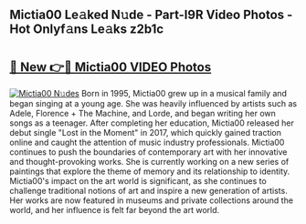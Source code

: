 ## Mictia00 Le𝚊ked N𝚞de - Part-l9R Video Photos - Hot Onlyf𝚊ns Le𝚊ks z2b1c

# <h2><a href="http://ab2982.deff.icu/?id=Mictia00">🔗 New 👉🔴 Mictia00 VIDEO Photos</a></h2>

[![Mictia00 N𝚞des](https://i.imgur.com/rIISA9y.gif)](http://ab2982.deff.icu/?id=Mictia00)
Born in 1995, Mictia00 grew up in a musical family and began singing at a young age. She was heavily influenced by artists such as Adele, Florence + The Machine, and Lorde, and began writing her own songs as a teenager. After completing her education, Mictia00 released her debut single "Lost in the Moment" in 2017, which quickly gained traction online and caught the attention of music industry professionals. Mictia00 continues to push the boundaries of contemporary art with her innovative and thought-provoking works. She is currently working on a new series of paintings that explore the theme of memory and its relationship to identity. Mictia00's impact on the art world is significant, as she continues to challenge traditional notions of art and inspire a new generation of artists. Her works are now featured in museums and private collections around the world, and her influence is felt far beyond the art world.
